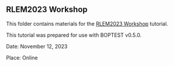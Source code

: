 ## RLEM2023  Workshop

This folder contains materials for the [RLEM2023 Workshop](https://rlem-workshop.net/) tutorial.

This tutorial was prepared for use with BOPTEST v0.5.0.

Date: November 12, 2023

Place: Online